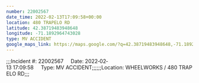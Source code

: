 ```yaml
---
number: 22002567
date_time: 2022-02-13T17:09:58+00:00
location: 480 TRAPELO RD
latitude: 42.38719483948648
longitude: -71.1892964743028
type: MV ACCIDENT
google_maps_link: https://maps.google.com/?q=42.38719483948648,-71.1892964743028
---
```


;;;Incident #: 22002567     Date: 2022‐02‐13 17:09:58     Type: MV ACCIDENT;;;;;;Location: WHEELWORKS / 480 TRAPELO RD;;;
